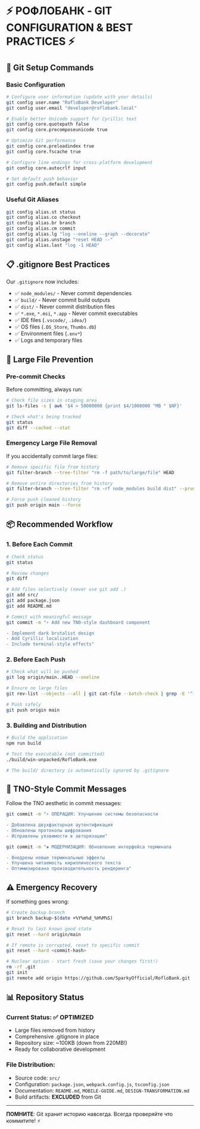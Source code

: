 # ⚡ РОФЛОБАНК - GIT CONFIGURATION & BEST PRACTICES ⚡

## 🔧 Git Setup Commands

### Basic Configuration
```bash
# Configure user information (update with your details)
git config user.name "RofloBank Developer"
git config user.email "developer@roflobank.local"

# Enable better Unicode support for Cyrillic text
git config core.quotepath false
git config core.precomposeunicode true

# Optimize Git performance
git config core.preloadindex true
git config core.fscache true

# Configure line endings for cross-platform development
git config core.autocrlf input

# Set default push behavior
git config push.default simple
```

### Useful Git Aliases
```bash
git config alias.st status
git config alias.co checkout
git config alias.br branch
git config alias.cm commit
git config alias.lg "log --oneline --graph --decorate"
git config alias.unstage "reset HEAD --"
git config alias.last "log -1 HEAD"
```

## 📋 .gitignore Best Practices

Our `.gitignore` now includes:
- ✅ `node_modules/` - Never commit dependencies
- ✅ `build/` - Never commit build outputs
- ✅ `dist/` - Never commit distribution files
- ✅ `*.exe`, `*.msi`, `*.app` - Never commit executables
- ✅ IDE files (`.vscode/`, `.idea/`)
- ✅ OS files (`.DS_Store`, `Thumbs.db`)
- ✅ Environment files (`.env*`)
- ✅ Logs and temporary files

## 🚨 Large File Prevention

### Pre-commit Checks
Before committing, always run:
```bash
# Check file sizes in staging area
git ls-files -s | awk '$4 > 50000000 {print $4/1000000 "MB " $NF}' 

# Check what's being tracked
git status
git diff --cached --stat
```

### Emergency Large File Removal
If you accidentally commit large files:
```bash
# Remove specific file from history
git filter-branch --tree-filter "rm -f path/to/large/file" HEAD

# Remove entire directories from history
git filter-branch --tree-filter "rm -rf node_modules build dist" --prune-empty HEAD

# Force push cleaned history
git push origin main --force
```

## 📦 Recommended Workflow

### 1. Before Each Commit
```bash
# Check status
git status

# Review changes
git diff

# Add files selectively (never use git add .)
git add src/
git add package.json
git add README.md

# Commit with meaningful message
git commit -m "⚡ Add new TNO-style dashboard component

- Implement dark brutalist design
- Add Cyrillic localization
- Include terminal-style effects"
```

### 2. Before Each Push
```bash
# Check what will be pushed
git log origin/main..HEAD --oneline

# Ensure no large files
git rev-list --objects --all | git cat-file --batch-check | grep -E '^[a-f0-9]+ blob [0-9]+$' | awk '$3 > 1000000' | sort -k3nr

# Push safely
git push origin main
```

### 3. Building and Distribution
```bash
# Build the application
npm run build

# Test the executable (not committed)
./build/win-unpacked/RofloBank.exe

# The build/ directory is automatically ignored by .gitignore
```

## 🎯 TNO-Style Commit Messages

Follow the TNO aesthetic in commit messages:
```bash
git commit -m "⚡ ОПЕРАЦИЯ: Улучшение системы безопасности

- Добавлена двухфакторная аутентификация
- Обновлены протоколы шифрования
- Исправлены уязвимости в авторизации"

git commit -m "◈ МОДЕРНИЗАЦИЯ: Обновление интерфейса терминала

- Внедрены новые терминальные эффекты
- Улучшена читаемость кириллического текста
- Оптимизирована производительность рендеринга"
```

## ⚠️ Emergency Recovery

If something goes wrong:
```bash
# Create backup branch
git branch backup-$(date +%Y%m%d_%H%M%S)

# Reset to last known good state
git reset --hard origin/main

# If remote is corrupted, reset to specific commit
git reset --hard <commit-hash>

# Nuclear option - start fresh (save your changes first!)
rm -rf .git
git init
git remote add origin https://github.com/SparkyOfficial/RofloBank.git
```

## 📊 Repository Status

### Current Status: ✅ OPTIMIZED
- Large files removed from history
- Comprehensive .gitignore in place
- Repository size: ~100KB (down from 220MB!)
- Ready for collaborative development

### File Distribution:
- Source code: `src/`
- Configuration: `package.json`, `webpack.config.js`, `tsconfig.json`
- Documentation: `README.md`, `MOBILE-GUIDE.md`, `DESIGN-TRANSFORMATION.md`
- Build artifacts: **EXCLUDED** from Git

---

**ПОМНИТЕ**: Git хранит историю навсегда. Всегда проверяйте что коммитите! ⚡